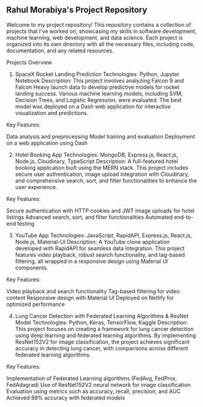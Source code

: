 ## Rahul Morabiya's Project Repository

Welcome to my project repository! This repository contains a collection of projects that I've worked on, showcasing my skills in software development, machine learning, web development, and data science. Each project is organized into its own directory with all the necessary files, including code, documentation, and any related resources.

Projects Overview
1. SpaceX Rocket Landing Prediction
Technologies: Python, Jupyter Notebook
Description:
This project involves analyzing Falcon 9 and Falcon Heavy launch data to develop predictive models for rocket landing success. Various machine learning models, including SVM, Decision Trees, and Logistic Regression, were evaluated. The best model was deployed on a Dash web application for interactive visualization and predictions.

Key Features:

Data analysis and preprocessing
Model training and evaluation
Deployment on a web application using Dash

2. Hotel Booking App
Technologies: MongoDB, Express.js, React.js, Node.js, Cloudinary, TypeScript
Description:
A full-featured hotel booking application built using the MERN stack. This project includes secure user authentication, image upload integration with Cloudinary, and comprehensive search, sort, and filter functionalities to enhance the user experience.

Key Features:

Secure authentication with HTTP cookies and JWT
Image uploads for hotel listings
Advanced search, sort, and filter functionalities
Automated end-to-end testing

3. YouTube App
Technologies: JavaScript, RapidAPI, Express.js, React.js, Node.js, Material-UI
Description:
A YouTube clone application developed with RapidAPI for seamless data integration. This project features video playback, robust search functionality, and tag-based filtering, all wrapped in a responsive design using Material UI components.

Key Features:

Video playback and search functionality
Tag-based filtering for video content
Responsive design with Material UI
Deployed on Netlify for optimized performance


4. Lung Cancer Detection with Federated Learning Algorithms & ResNet Model
Technologies: Python, Keras, TensorFlow, Kaggle
Description:
This project focuses on creating a framework for lung cancer detection using deep learning and federated learning algorithms. By implementing ResNet152V2 for image classification, the project achieves significant accuracy in detecting lung cancer, with comparisons across different federated learning algorithms.

Key Features:

Implementation of Federated Learning algorithms (FedAvg, FedProx, FedAdagrad)
Use of ResNet152V2 neural network for image classification
Evaluation using metrics such as accuracy, recall, precision, and AUC
Achieved 89% accuracy with federated models
